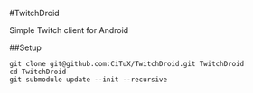 #TwitchDroid

Simple Twitch client for Android

##Setup

```
git clone git@github.com:CiTuX/TwitchDroid.git TwitchDroid
cd TwitchDroid
git submodule update --init --recursive
```

